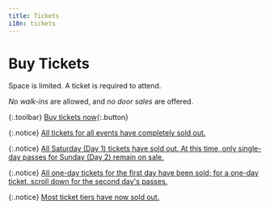 ```yaml
---
title: Tickets
i18n: tickets
---
```


# Buy Tickets

Space is limited. A ticket is required to attend.

*No walk-ins* are allowed, and *no door sales* are offered.

{:.toolbar}
[Buy tickets now](https://www.artful.ly/store/events/19216){:.button}

{:.notice}
<ins datetime="2019-12-11T22:00:00-0500" data-datetime-display="December 11, 2019 at 10:00 PM">All tickets for all events have completely sold out.</ins>

{:.notice}
<ins datetime="2019-12-10T12:10:00-0500" data-datetime-display="December 10, 2019 at 12:10 PM">All Saturday (Day 1) tickets have sold out. At this time, only single-day passes for Sunday (Day 2) remain on sale.</ins>

{:.notice}
<ins datetime="2019-12-06T13:00:00-0500" data-datetime-display="December 6, 2019 at 1:00 PM">All one-day tickets for the first day have been sold; for a one-day ticket, scroll down for the second day's passes.</ins>

{:.notice}
<ins datetime="2019-12-03T21:00:00-0500" data-datetime-display="December 3, 2019 at 9:00 PM">Most ticket tiers have now sold out.</ins>

